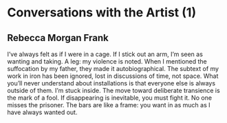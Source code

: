 # Conversations with the Artist (1)
## Rebecca Morgan Frank
I’ve always felt as if I were in a cage.
If I stick out an arm, I’m seen as wanting
and taking. A leg: my violence is noted.
When I mentioned the suffocation by
my father, they made it autobiographical.
The subtext of my work in iron has been
ignored, lost in discussions of time, not space.
What you’ll never understand about
installations is that everyone else is always
outside of them. I’m stuck inside. The move
toward deliberate transience is the mark of a fool.
If disappearing is inevitable, you must fight it.
No one misses the prisoner.
The bars are like a frame: you want in
as much as I have always wanted out.